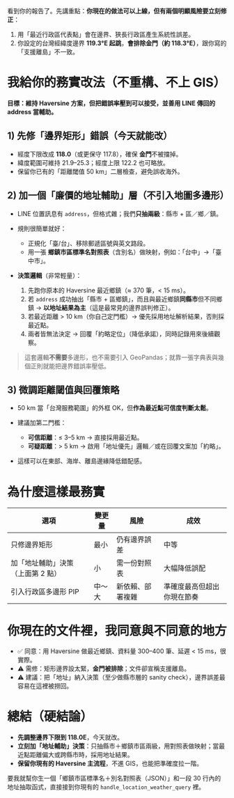 看到你的報告了。先講重點：**你現在的做法可以上線，但有兩個明顯風險要立刻修正**：

1. 用「最近行政區代表點」會在邊界、狹長行政區產生系統性誤差。
2. 你設定的台灣經緯度邊界 **119.3°E 起跳**，**會排除金門（約 118.3°E）**，跟你寫的「支援離島」不一致。

# 我給你的務實改法（不重構、不上 GIS）

**目標：維持 Haversine 方案，但把錯誤率壓到可以接受，並善用 LINE 傳回的 address 當輔助。**

## 1) 先修「邊界矩形」錯誤（今天就能改）

* 經度下限改成 **118.0**（或更保守 117.8），確保 **金門**不被擋掉。
* 緯度範圍可維持 21.9–25.3；經度上限 122.2 也可略放。
* 保留你已有的「距離閾值 50 km」二層檢查，避免誤收海外。

## 2) 加一個「廉價的地址輔助」層（不引入地圖多邊形）

* LINE 位置訊息有 `address`，但格式雜；我們**只抽兩級**：縣市 + 區／鄉／鎮。
* 規則很簡單就好：

  * 正規化「臺/台」、移除郵遞區號與英文路段。
  * 用一張 **鄉鎮市區標準名對照表**（含別名）做映射，例如：「台中」→「臺中市」。
* **決策邏輯**（非常輕量）：

  1. 先跑你原本的 Haversine 最近鄉鎮（≈ 370 筆，< 15 ms）。
  2. 若 `address` 成功抽出「縣市 + 區鄉鎮」，而且與最近鄉鎮**同縣市**但不同鄉鎮 → **以地址結果為主**（這是最常見的邊界誤判修正）。
  3. 若最近距離 > 10 km（你自己定門檻）→ 優先採用地址解析結果，否則採最近點。
  4. 兩者皆無法決定 → 回覆「約略定位」（降低承諾），同時記錄用來後續觀察。

> 這套邏輯**不需要**多邊形，也不需要引入 GeoPandas；就靠一張字典表與幾個正則就能把邊界錯誤率壓低。

## 3) 微調距離閾值與回覆策略

* 50 km 當「台灣服務範圍」的外框 OK，但**作為最近點可信度判斷太鬆**。
* 建議加第二門檻：

  * **可信距離**：≤ 3–5 km → 直接採用最近點。
  * **可疑距離**：> 5 km → 啟用「地址優先」邏輯／或在回覆文案加「約略」。
* 這樣可以在東部、海岸、離島邊緣降低錯配感。

# 為什麼這樣最務實

| 選項                              | 變更量 | 風險             | 成效                       |
| --------------------------------- | ------ | ---------------- | -------------------------- |
| 只修邊界矩形                      | 最小   | 仍有邊界誤差     | 中等                       |
| 加「地址輔助」決策（上面第 2 點） | 小     | 需一份對照表     | 大幅降低誤配               |
| 引入行政區多邊形 PIP              | 中～大 | 新依賴、部署複雜 | 準確度最高但超出你現在節奏 |

# 你現在的文件裡，我同意與不同意的地方

* ✅ 同意：用 Haversine 做最近鄉鎮、資料量 300–400 筆、延遲 < 15 ms，很實際。
* ⚠️ 需修：矩形邊界設太緊，**金門被排除**；文件卻宣稱支援離島。
* ⚠️ 建議：把「地址」納入決策（至少做縣市層的 sanity check），邊界誤差最容易在這裡被撈回。

# 總結（硬結論）

* **先調整邊界下限到 118.0E**，今天就改。
* **立刻加「地址輔助」決策**：只抽縣市＋鄉鎮市區兩級，用對照表做映射；當最近點距離偏大或跨縣市時，採用地址結果。
* **保留你現有的 Haversine 主流程**，不進 GIS，也能把準確度拉一階。

要我就幫你生一個「鄉鎮市區標準名＋別名對照表（JSON）」和一段 30 行內的地址抽取函式，直接接到你現有的 `handle_location_weather_query` 裡。
